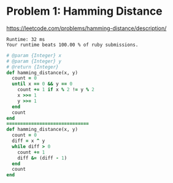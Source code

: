 # Problem 1: Hamming Distance

https://leetcode.com/problems/hamming-distance/description/

```
Runtime: 32 ms
Your runtime beats 100.00 % of ruby submissions.
```

```ruby
# @param {Integer} x
# @param {Integer} y
# @return {Integer}
def hamming_distance(x, y)
  count = 0
  until x == 0 && y == 0
    count += 1 if x % 2 != y % 2
    x >>= 1
    y >>= 1
  end
  count
end
==============================
def hamming_distance(x, y)
  count = 0
  diff = x ^ y
  while diff > 0
    count += 1
    diff &= (diff - 1)
  end
  count
end
```
